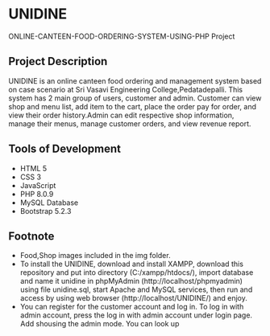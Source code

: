 # UNIDINE

ONLINE-CANTEEN-FOOD-ORDERING-SYSTEM-USING-PHP Project

## Project Description
UNIDINE is an online canteen food ordering and management system based on case scenario at Sri Vasavi Engineering College,Pedatadepalli. This system has 2 main group of users, customer and admin. Customer can view shop and menu list, add item to the cart, place the order pay for order, and view their order history.Admin can edit respective shop information, manage their menus, manage customer orders, and view revenue report.



## Tools of Development
- HTML 5
- CSS 3
- JavaScript
- PHP 8.0.9
- MySQL Database
- Bootstrap 5.2.3


## Footnote
- Food,Shop images included in the img folder.
- To install the UNIDINE, download and install XAMPP, download this repository and put into directory (C:/xampp/htdocs/), import database and name it unidine in phpMyAdmin (http://localhost/phpmyadmin) using file unidine.sql, start Apache and MySQL services, then run and access by using web browser (http://localhost/UNIDINE/) and enjoy.
- You can register for the customer account and log in. To log in with admin account, press the log in with admin account under login page. Add shousing the admin mode. You can look up 
